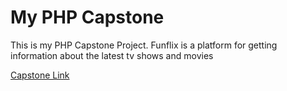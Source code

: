 # My PHP Capstone 

This is my PHP Capstone Project. Funflix is a platform for getting information about the latest tv shows and movies

[Capstone Link](http://funflix.naraincreative.com)
